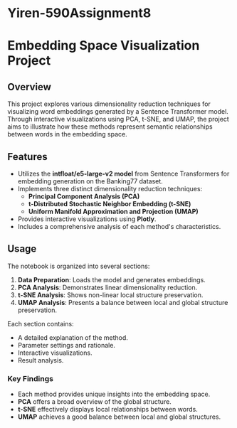 # Yiren-590Assignment8
# Embedding Space Visualization Project

## Overview
This project explores various dimensionality reduction techniques for visualizing word embeddings generated by a Sentence Transformer model. Through interactive visualizations using PCA, t-SNE, and UMAP, the project aims to illustrate how these methods represent semantic relationships between words in the embedding space.

## Features
- Utilizes the **intfloat/e5-large-v2 model** from Sentence Transformers for embedding generation on the Banking77 dataset.
- Implements three distinct dimensionality reduction techniques:
  - **Principal Component Analysis (PCA)**
  - **t-Distributed Stochastic Neighbor Embedding (t-SNE)**
  - **Uniform Manifold Approximation and Projection (UMAP)**
- Provides interactive visualizations using **Plotly**.
- Includes a comprehensive analysis of each method's characteristics.

## Usage
The notebook is organized into several sections:
1. **Data Preparation**: Loads the model and generates embeddings.
2. **PCA Analysis**: Demonstrates linear dimensionality reduction.
3. **t-SNE Analysis**: Shows non-linear local structure preservation.
4. **UMAP Analysis**: Presents a balance between local and global structure preservation.

Each section contains:
- A detailed explanation of the method.
- Parameter settings and rationale.
- Interactive visualizations.
- Result analysis.

### Key Findings
- Each method provides unique insights into the embedding space.
- **PCA** offers a broad overview of the global structure.
- **t-SNE** effectively displays local relationships between words.
- **UMAP** achieves a good balance between local and global structures.
